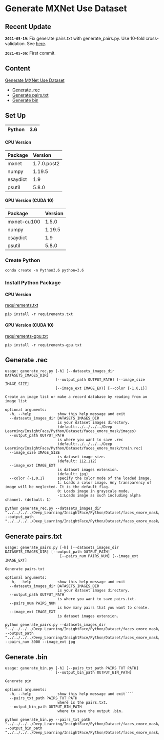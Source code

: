 
# Generate MXNet Use Dataset

## Recent Update

**`2021-05-19`**: Fix generate pairs.txt with generate_pairs.py. Use 10-fold cross-validation. See [here](generate_pairs.py).

**`2021-05-06`**: First commit.



## Content
[Generate MXNet Use Dataset]()
- [Generate .rec](#generate-.rec)
- [Generate pairs.txt](#generate-pairs.txt)
- [Generate bin](#generate-.bin)



## Set Up

| Python                    | 3.6       | 
| :---                      | :---      |

#### CPU Version
| Package                   | Version   | 
| :---                      | :---      |
| mxnet                     | 1.7.0.post2 |
| numpy                     | 1.19.5    |
| esaydict                  | 1.9       |
| psutil                    | 5.8.0     |

#### GPU Version (CUDA 10)
| Package                   | Version   | 
| :---                      | :---      |
| mxnet-cu100               | 1.5.0     |
| numpy                     | 1.19.5    |
| esaydict                  | 1.9       |
| psutil                    | 5.8.0     |


### Create Python 
```
conda create -n Python3.6 python=3.6
```
 
### Install Python Package
#### CPU Version
[requirements.txt](requirements.txt)
```
pip install -r requirements.txt
```

#### GPU Version (CUDA 10)
[requirements-gpu.txt](requirements-gpu.txt)
```
pip install -r requirements-gpu.txt
```



## Generate .rec

```
usage: generate_rec.py [-h] [--datasets_images_dir DATASETS_IMAGES_DIR]
                       [--output_path OUTPUT_PATH] [--image_size IMAGE_SIZE]
                       [--image_ext IMAGE_EXT] [--color {-1,0,1}]

Create an image list or make a record database by reading from an image list

optional arguments:
  -h, --help            show this help message and exit
  --datasets_images_dir DATASETS_IMAGES_DIR
                        is your dataset images directory. 
                        (default:../../../../Deep Learning/InsightFace/Python/Dataset/faces_emore_mask/images)
  --output_path OUTPUT_PATH
                        is where you want to save .rec 
                        (default:../../../../Deep Learning/InsightFace/Python/Dataset/faces_emore_mask/train.rec)
  --image_size IMAGE_SIZE
                        is dataset image size. 
                        (default: 112,112)
  --image_ext IMAGE_EXT
                        is dataset images extension. 
                        (default: jpg)
  --color {-1,0,1}      specify the color mode of the loaded image. 
                        1: Loads a color image. Any transparency of image will be neglected. It is the default flag. 
                        0: Loads image in grayscale mode. 
                        -1:Loads image as such including alpha channel. (default: 1)
```

```
python generate_rec.py --datasets_images_dir "../../../../Deep_Learning/InsightFace/Python/Dataset/faces_emore_mask/images" --output_path "../../../../Deep_Learning/InsightFace/Python/Dataset/faces_emore_mask/train.rec"
```


## Generate pairs.txt

```
usage: generate_pairs.py [-h] [--datasets_images_dir DATASETS_IMAGES_DIR] [--output_path OUTPUT_PATH]
                         [--pairs_num PAIRS_NUM] [--image_ext IMAGE_EXT]

Generate pairs.txt

optional arguments:
  -h, --help            show this help message and exit
  --datasets_images_dir DATASETS_IMAGES_DIR
                        is your dataset images directory.
  --output_path OUTPUT_PATH
                        is where you want to save pairs.txt.
  --pairs_num PAIRS_NUM
                        is how many pairs that you want to create.
  --image_ext IMAGE_EXT
                        is dataset images extension.
```

```
python generate_pairs.py --datasets_images_dir "../../../../Deep_Learning/InsightFace/Python/Dataset/faces_emore_mask/images" --output_path "../../../../Deep_Learning/InsightFace/Python/Dataset/faces_emore_mask/pairs.txt" --pairs_num 3000 --image_ext jpg
```


## Generate .bin

```
usage: generate_bin.py [-h] [--pairs_txt_path PAIRS_TXT_PATH]
                       [--output_bin_path OUTPUT_BIN_PATH]

Generate pin

optional arguments:
  -h, --help            show this help message and exit````
  --pairs_txt_path PAIRS_TXT_PATH
                        where is the pairs.txt.
  --output_bin_path OUTPUT_BIN_PATH
                        where to save the output .bin.
```

```
python generate_bin.py --pairs_txt_path "../../../../Deep_Learning/InsightFace/Python/Dataset/faces_emore_mask/pairs.txt" --output_bin_path "../../../../Deep_Learning/InsightFace/Python/Dataset/faces_emore_mask/faces_emore_mask.bin"
```